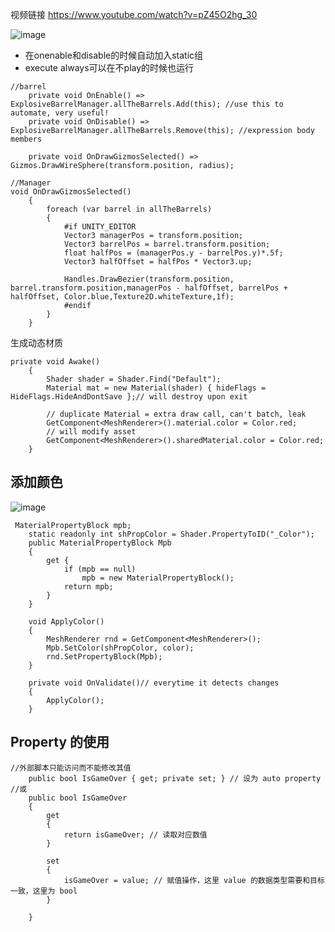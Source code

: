 视频链接 https://www.youtube.com/watch?v=pZ45O2hg_30
 
![image](https://user-images.githubusercontent.com/29577919/169755513-dbdb70e2-f220-4182-809d-0dfffb943d4a.png)
- 在onenable和disable的时候自动加入static组
- execute always可以在不play的时候也运行

```
//barrel
    private void OnEnable() => ExplosiveBarrelManager.allTheBarrels.Add(this); //use this to automate, very useful!
    private void OnDisable() => ExplosiveBarrelManager.allTheBarrels.Remove(this); //expression body members

    private void OnDrawGizmosSelected() => Gizmos.DrawWireSphere(transform.position, radius);
```
```
//Manager
void OnDrawGizmosSelected()
    {
        foreach (var barrel in allTheBarrels)
        {
            #if UNITY_EDITOR
            Vector3 managerPos = transform.position;
            Vector3 barrelPos = barrel.transform.position;
            float halfPos = (managerPos.y - barrelPos.y)*.5f;
            Vector3 halfOffset = halfPos * Vector3.up;

            Handles.DrawBezier(transform.position, barrel.transform.position,managerPos - halfOffset, barrelPos + halfOffset, Color.blue,Texture2D.whiteTexture,1f);
            #endif
        }
    }
```
生成动态材质
```
private void Awake()
    {
        Shader shader = Shader.Find("Default");
        Material mat = new Material(shader) { hideFlags = HideFlags.HideAndDontSave };// will destroy upon exit
        
        // duplicate Material = extra draw call, can't batch, leak
        GetComponent<MeshRenderer>().material.color = Color.red;
        // will modify asset
        GetComponent<MeshRenderer>().sharedMaterial.color = Color.red;
    }
```

## 添加颜色
![image](https://user-images.githubusercontent.com/29577919/169761986-a17732f6-7c88-4e9a-92ee-8e513430554a.png)

```
 MaterialPropertyBlock mpb;
    static readonly int shPropColor = Shader.PropertyToID("_Color");
    public MaterialPropertyBlock Mpb
    {
        get {
            if (mpb == null) 
                mpb = new MaterialPropertyBlock();
            return mpb;
        }
    }

    void ApplyColor()
    {
        MeshRenderer rnd = GetComponent<MeshRenderer>();
        Mpb.SetColor(shPropColor, color);
        rnd.SetPropertyBlock(Mpb);
    }

    private void OnValidate()// everytime it detects changes
    {
        ApplyColor();
    }
```


## Property 的使用
```
//外部脚本只能访问而不能修改其值
    public bool IsGameOver { get; private set; } // 设为 auto property
//或
    public bool IsGameOver
    {
        get
        {
            return isGameOver; // 读取对应数值
        }

        set
        {
            isGameOver = value; // 赋值操作，这里 value 的数据类型需要和目标一致，这里为 bool
        }

    }
```
